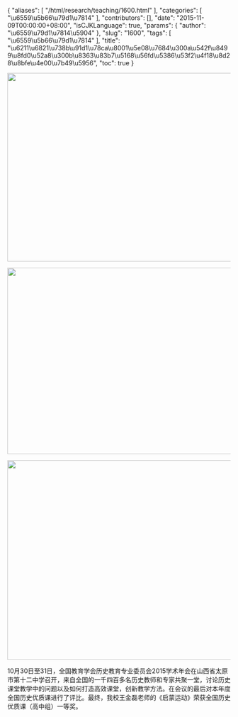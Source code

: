 {
    "aliases": [
        "/html/research/teaching/1600.html"
    ],
    "categories": [
        "\u6559\u5b66\u79d1\u7814"
    ],
    "contributors": [],
    "date": "2015-11-09T00:00:00+08:00",
    "isCJKLanguage": true,
    "params": {
        "author": "\u6559\u79d1\u7814\u5904"
    },
    "slug": "1600",
    "tags": [
        "\u6559\u5b66\u79d1\u7814"
    ],
    "title": "\u6211\u6821\u738b\u91d1\u78ca\u8001\u5e08\u7684\u300a\u542f\u8499\u8fd0\u52a8\u300b\u8363\u83b7\u5168\u56fd\u5386\u53f2\u4f18\u8d28\u8bfe\u4e00\u7b49\u5956",
    "toc": true
}

  






<img
    src="https://cdn.tfls.online/mirror/full/70d9a0e224eddf8e2642b9e829409bbc4236e46e.jpg"
    style="display:block;margin-left:auto;margin-right:auto;"
    decoding="async"
    fetchpriority="auto"
    loading="lazy"
    height="425"
    width="600"
/>





<img
    src="https://cdn.tfls.online/mirror/full/4d1974c06f8e8b262dbd7832969fcfb65e43d4a4.jpg"
    style="display:block;margin-left:auto;margin-right:auto;"
    decoding="async"
    fetchpriority="auto"
    loading="lazy"
    height="420"
    width="600"
/>





<img
    src="https://cdn.tfls.online/mirror/full/b36bc826bf4a1de989c5651148cced905d2f2d51.jpg"
    style="display:block;margin-left:auto;margin-right:auto;"
    decoding="async"
    fetchpriority="auto"
    loading="lazy"
    height="450"
    width="600"
/>







10月30日至31日，全国教育学会历史教育专业委员会2015学术年会在山西省太原市第十二中学召开，来自全国的一千四百多名历史教师和专家共聚一堂，讨论历史课堂教学中的问题以及如何打造高效课堂，创新教学方法。在会议的最后对本年度全国历史优质课进行了评比。最终，我校王金磊老师的《启蒙运动》荣获全国历史优质课（高中组）一等奖。



